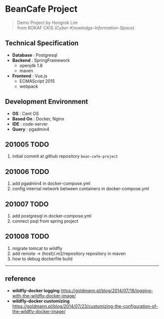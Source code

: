 # BeanCafe Project
> Demo Project by Hongrok Lim<br>
from ROKAF CKIS _(Cyber-Knowledge-Information-Space)_
## Technical Specification
- **Database** : Postgresql
- **Backend** : SpringFramework
    - openjdk 1.8
    - maven
- **Frontend** : Vue.js
    - ECMAScript 2015
    - webpack

## Development Environment
- **OS** : Cent OS
- **Based On** : Docker, Nginx
- **IDE** : code-server
- **Query** : pgadmin4

## 201005 TODO
1. initial commit at github repository `bean-cafe-project`

## 201006 TODO
1. add pgadmin4 in docker-compose.yml
1. config internal network between containers in docker-compose.yml

## 201007 TODO
1. add postgresql in docker-compose.yml
1. connect psql from spring project

## 201008 TODO
1. migrate tomcat to wildfly
1. add remote -> (host)/.m2/repository repository in maven
1. how to debug dockerfile build

---
## reference
- **wildfly-docker logging** https://goldmann.pl/blog/2014/07/18/logging-with-the-wildfly-docker-image/
- **wildfly-docker customizing** https://goldmann.pl/blog/2014/07/23/customizing-the-configuration-of-the-wildfly-docker-image/

